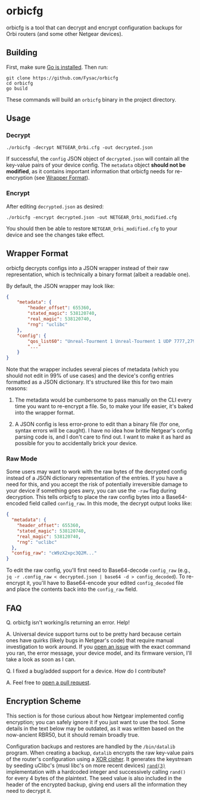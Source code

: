 # orbicfg
orbicfg is a tool that can decrypt and encrypt configuration backups for Orbi routers (and some other Netgear devices).

## Building
First, make sure [Go is installed](https://go.dev/doc/install). Then run:

```
git clone https://github.com/Fysac/orbicfg
cd orbicfg
go build
```

These commands will build an `orbicfg` binary in the project directory.

## Usage
### Decrypt

```
./orbicfg -decrypt NETGEAR_Orbi.cfg -out decrypted.json
```

If successful, the `config` JSON object of `decrypted.json` will contain all the key-value pairs of your device config. The `metadata` object **should not be modified**, as it contains important information that orbicfg needs for re-encryption (see [Wrapper Format](#wrapper-format)).

### Encrypt

After editing `decrypted.json` as desired:

```
./orbicfg -encrypt decrypted.json -out NETGEAR_Orbi_modified.cfg
```

You should then be able to restore `NETGEAR_Orbi_modified.cfg` to your device and see the changes take effect.

## Wrapper Format

orbicfg decrypts configs into a JSON wrapper instead of their raw representation, which is technically a binary format (albeit a readable one).

By default, the JSON wrapper may look like:

```json
{
    "metadata": {
        "header_offset": 655360,
        "stated_magic": 538120740,
        "real_magic": 538120740,
        "rng": "uclibc"
    },
    "config": {
        "qos_list60": "Unreal-Tourment 1 Unreal-Tourment 1 UDP 7777,27960 7783,27960 ---- ----",
        "..."
    }
}
```

Note that the wrapper includes several pieces of metadata (which you should not edit in 99% of use cases) and the device's config entries formatted as a JSON dictionary. It's structured like this for two main reasons:

1. The metadata would be cumbersome to pass manually on the CLI every time you want to re-encrypt a file. So, to make your life easier, it's baked into the wrapper format.

2. A JSON config is less error-prone to edit than a binary file (for one, syntax errors will be caught). I have no idea how brittle Netgear's config parsing code is, and I don't care to find out. I want to make it as hard as possible for you to accidentally brick your device.

### Raw Mode

Some users may want to work with the raw bytes of the decrypted config instead of a JSON dictionary representation of the entries. If you have a need for this, and you accept the risk of potentially irreversible damage to your device if something goes awry, you can use the `-raw` flag during decryption. This tells orbicfg to place the raw config bytes into a Base64-encoded field called `config_raw`. In this mode, the decrypt output looks like:


```json
{
  "metadata": {
    "header_offset": 655360,
    "stated_magic": 538120740,
    "real_magic": 538120740,
    "rng": "uclibc"
  },
  "config_raw": "cW9zX2xpc3Q2M..."
}
```

To edit the raw config, you'll first need to Base64-decode `config_raw` (e.g., `jq -r .config_raw < decrypted.json | base64 -d > config_decoded`). To re-encrypt it, you'll have to Base64-encode your edited `config_decoded` file and place the contents back into the `config_raw` field.

## FAQ

Q. orbicfg isn't working/is returning an error. Help!

A. Universal device support turns out to be pretty hard because certain ones have quirks (likely bugs in Netgear's code) that require manual investigation to work around. If you [open an issue](https://github.com/Fysac/orbicfg/issues/new) with the exact command you ran, the error message, your device model, and its firmware version, I'll take a look as soon as I can.

Q. I fixed a bug/added support for a device. How do I contribute? 

A. Feel free to [open a pull request](https://github.com/Fysac/orbicfg/pulls).

## Encryption Scheme

This section is for those curious about how Netgear implemented config encryption; you can safely ignore it if you just want to use the tool. Some details in the text below may be outdated, as it was written based on the now-ancient RBR50, but it should remain broadly true.

Configuration backups and restores are handled by the `/bin/datalib` program. When creating a backup, `datalib` encrypts the raw key-value pairs of the router's configuration using a [XOR cipher](https://en.wikipedia.org/wiki/XOR_cipher). It generates the keystream by seeding uClibc's (musl libc's on more recent devices) [`rand(3)`](https://man7.org/linux/man-pages/man3/rand.3.html) implementation with a hardcoded integer and successively calling `rand()` for every 4 bytes of the plaintext. The seed value is also included in the header of the encrypted backup, giving end users all the information they need to decrypt it.

